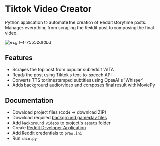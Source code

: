 # Tiktok Video Creator
Python application to automate the creation of Reddit storytime posts. \
Manages everything from scraping the Reddit post to composing the final video. 

![ezgif-4-75552df0bd](https://github.com/Shynee1/TiktokVideoCreator/assets/87081214/adbf322e-a54f-4d04-9879-c862d72119ad)


## **Features**
- Scrapes the top post from popular subreddit 'AITA'
- Reads the post using Tiktok's text-to-speech API
- Converts TTS to timestamped subtitles using OpenAI's 'Whisper'
- Adds background audio/video and composes final result with MoviePy
  
## **Documentation**
- Download project files (code -> download ZIP)
- Download required [background gameplay files](https://drive.google.com/drive/folders/1TWEpfcW3aq6tcTMpgAP9RhPVDR6HpWza?usp=sharing)
- Add `background_videos` to project's `assets` folder
- Create [Reddit Developer Application](https://old.reddit.com/prefs/apps/)
- Add Reddit credentials to `praw.ini`
- Run `main.py`
